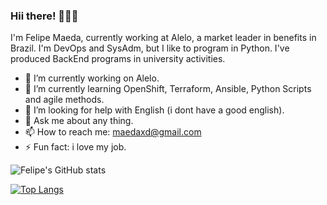 ### Hii there! 👋👋👋

I'm Felipe Maeda, currently working at Alelo, a market leader in benefits in Brazil. I'm DevOps and SysAdm, but I like to program in Python. I've produced BackEnd programs in university activities.

<!--
**FelipeMaeda/felipemaeda** is a ✨ _special_ ✨ repository because its `README.md` (this file) appears on your GitHub profile.

Here are some ideas to get you started:

- 🔭 I’m currently working on ...
- 🌱 I’m currently learning ...
- 👯 I’m looking to collaborate on ...
- 🤔 I’m looking for help with ...
- 💬 Ask me about ...
- 📫 How to reach me: ...
- 😄 Pronouns: ...
- ⚡ Fun fact: ...
-->

- 🔭 I’m currently working on Alelo.
- 🌱 I’m currently learning OpenShift, Terraform, Ansible, Python Scripts and agile methods.
- 🤔 I’m looking for help with English (i dont have a good english).
- 💬 Ask me about any thing.
- 📫 How to reach me: maedaxd@gmail.com
- ⚡ Fun fact: i love my job.

![Felipe's GitHub stats](https://github-readme-stats.vercel.app/api?username=felipemaeda&show_icons=true)

[![Top Langs](https://github-readme-stats.vercel.app/api/top-langs/?username=felipemaeda&layout=compact)](https://github.com/FelipeMaeda/github-readme-stats)
